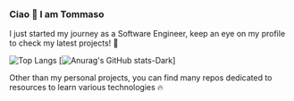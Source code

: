 ### Ciao 👋 I am Tommaso

I just started my journey as a Software Engineer, keep an eye on my profile to check my latest projects! 👀

![Top Langs](https://github-readme-stats.vercel.app/api/top-langs/?username=tommasocerruti&hide_progress=true)
[![Anurag's GitHub stats-Dark](https://github-readme-stats.vercel.app/api?username=tommasocerruti&show_icons=true&theme=dark#gh-dark-mode-only)]

Other than my personal projects, you can find many repos dedicated to resources to learn various technologies 🔥
